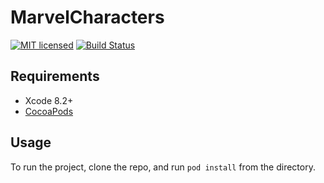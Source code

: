 # MarvelCharacters

[![MIT licensed](https://img.shields.io/badge/license-MIT-blue.svg)](https://raw.githubusercontent.com/hyperium/hyper/master/LICENSE) 
[![Build Status](https://travis-ci.org/ciceroduarte/MarvelCharacters.svg?branch=master)](https://travis-ci.org/ciceroduarte/MarvelCharacters)


## Requirements

- Xcode 8.2+
- [CocoaPods](http://cocoapods.org/)

## Usage

To run the project, clone the repo, and run `pod install` from the directory.